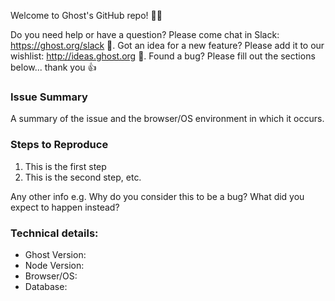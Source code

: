 Welcome to Ghost's GitHub repo! 👋🎉

Do you need help or have a question? Please come chat in Slack: https://ghost.org/slack 👫. Got an idea for a new feature? Please add it to our wishlist: http://ideas.ghost.org 🌟. Found a bug? Please fill out the sections below... thank you 👍

### Issue Summary

A summary of the issue and the browser/OS environment in which it occurs. 

### Steps to Reproduce

1. This is the first step
2. This is the second step, etc.

Any other info e.g. Why do you consider this to be a bug? What did you expect to happen instead?

### Technical details:

* Ghost Version:
* Node Version:
* Browser/OS: 
* Database: 
